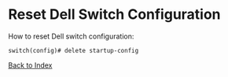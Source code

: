 # Reset Dell Switch Configuration

How to reset Dell switch configuration:

```text
switch(config)# delete startup-config
```

[Back to Index](index.md)
